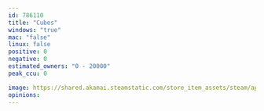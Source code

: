 ```yaml
---
id: 786110
title: "Cubes"
windows: "true"
mac: "false"
linux: false
positive: 0
negative: 0
estimated_owners: "0 - 20000"
peak_ccu: 0

image: https://shared.akamai.steamstatic.com/store_item_assets/steam/apps/786110/header.jpg?t=1547217191
opinions:
---
```


